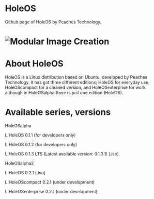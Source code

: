 # HoleOS
Github page of HoleOS by Peaches Technology.

# ![Modular Image Creation](https://peachestech.net/wp-content/uploads/2020/06/peaches4-1-150x150.png)

# About HoleOS


HoleOS is a Linux distribution based on Ubuntu, developed by Peaches Technology. It has got three different editions; HoleOS for everyday use, HoleOScompact for a cleaned version, and HoleOSenterprise for work although in HoleOSalpha there is just one edition (HoleOS).

# Available series, versions


HoleOSalpha

L HoleOS 0.1.1 (for developers only)

L HoleOS 0.1.2 (for developers only)

L HoleOS 0.1.3 LTS (Latest available version: 0.1.3.1) (.iso)


HoleOSalpha2

L HoleOS 0.2.1 (.iso)

  L HoleOScompact 0.2.1 (under development)
  
  L HoleOSenterprise 0.2.1 (under development)
